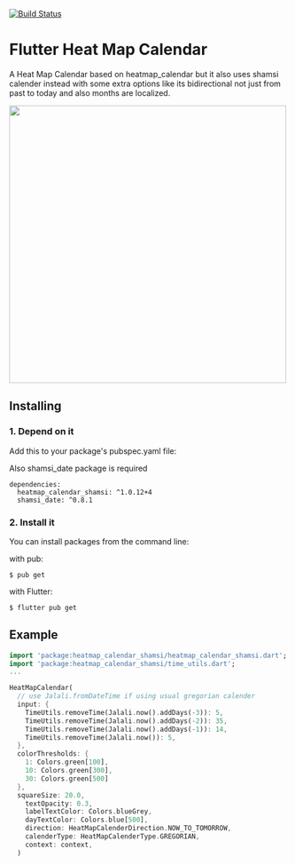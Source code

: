 [![Build Status](https://travis-ci.org/pedrohff/flutter_heatmap_calendar.svg?branch=master)](https://travis-ci.org/pedrohff/flutter_heatmap_calendar)
# Flutter Heat Map Calendar
A Heat Map Calendar based on heatmap_calendar but it also uses shamsi calender instead with some extra options like its bidirectional not just from past to today and also months are localized.

<img src="https://github.com/omidh28/flutter_heatmap_calender_shamsi/blob/master/screenshots/screenshot-01.png?raw=true" height="500">


## Installing

### 1. Depend on it
Add this to your package's pubspec.yaml file:

Also shamsi_date package is required

```
dependencies:
  heatmap_calendar_shamsi: ^1.0.12+4
  shamsi_date: ^0.8.1
```

### 2. Install it
You can install packages from the command line:

with pub:

```shell
$ pub get
```

with Flutter:

```shell
$ flutter pub get
```

## Example
```dart
import 'package:heatmap_calendar_shamsi/heatmap_calendar_shamsi.dart';
import 'package:heatmap_calendar_shamsi/time_utils.dart';
...

HeatMapCalendar(
  // use Jalali.fromDateTime if using usual gregorian calender
  input: {
    TimeUtils.removeTime(Jalali.now().addDays(-3)): 5,
    TimeUtils.removeTime(Jalali.now().addDays(-2)): 35,
    TimeUtils.removeTime(Jalali.now().addDays(-1)): 14,
    TimeUtils.removeTime(Jalali.now()): 5,
  },
  colorThresholds: {
    1: Colors.green[100],
    10: Colors.green[300],
    30: Colors.green[500]
  },
  squareSize: 20.0,
    textOpacity: 0.3,
    labelTextColor: Colors.blueGrey,
    dayTextColor: Colors.blue[500],
    direction: HeatMapCalenderDirection.NOW_TO_TOMORROW,
    calenderType: HeatMapCalenderType.GREGORIAN,
    context: context,
  )
```
